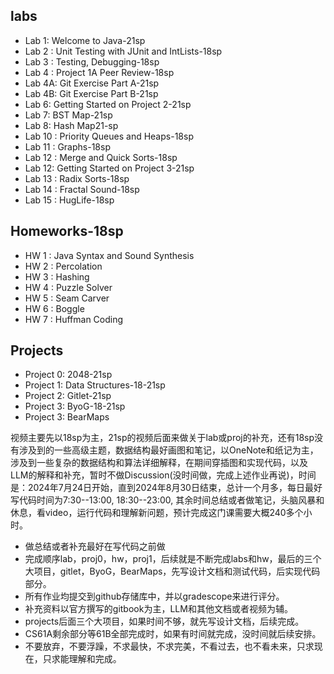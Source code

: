 ## labs
- Lab 1: Welcome to Java-21sp
- Lab 2 : Unit Testing with JUnit and IntLists-18sp
- Lab 3 : Testing, Debugging-18sp
- Lab 4 : Project 1A Peer Review-18sp
- Lab 4A: Git Exercise Part A-21sp
- Lab 4B: Git Exercise Part B-21sp
- Lab 6: Getting Started on Project 2-21sp
- Lab 7: BST Map-21sp
- Lab 8: Hash Map21-sp
- Lab 10 : Priority Queues and Heaps-18sp
- Lab 11 : Graphs-18sp
- Lab 12 : Merge and Quick Sorts-18sp
- Lab 12: Getting Started on Project 3-21sp
- Lab 13 : Radix Sorts-18sp
- Lab 14 : Fractal Sound-18sp
- Lab 15 : HugLife-18sp
## Homeworks-18sp
- HW 1 : Java Syntax and Sound Synthesis
- HW 2 : Percolation
- HW 3 : Hashing
- HW 4 : Puzzle Solver
- HW 5 : Seam Carver
- HW 6 : Boggle
- HW 7 : Huffman Coding
## Projects
- Project 0: 2048-21sp
- Project 1: Data Structures-18-21sp
- Project 2: Gitlet-21sp
- Project 3: ByoG-18-21sp
- Project 3: BearMaps

视频主要先以18sp为主，21sp的视频后面来做关于lab或proj的补充，还有18sp没有涉及到的一些高级主题，数据结构最好画图和笔记，以OneNote和纸记为主，涉及到一些复杂的数据结构和算法详细解释，在期间穿插图和实现代码，以及LLM的解释和补充，暂时不做Discussion(没时间做，完成上述作业再说)，时间是：2024年7月24日开始，直到2024年8月30日结束，总计一个月多，每日最好写代码时间为7:30--13:00, 18:30--23:00, 其余时间总结或者做笔记，头脑风暴和休息，看video，运行代码和理解新问题，预计完成这门课需要大概240多个小时。
- 做总结或者补充最好在写代码之前做
- 完成顺序lab，proj0，hw，proj1，后续就是不断完成labs和hw，最后的三个大项目，gitlet，ByoG，BearMaps，先写设计文档和测试代码，后实现代码部分。
- 所有作业均提交到github存储库中，并以gradescope来进行评分。
- 补充资料以官方撰写的gitbook为主，LLM和其他文档或者视频为辅。
- projects后面三个大项目，如果时间不够，就先写设计文档，后续完成。
- CS61A剩余部分等61B全部完成时，如果有时间就完成，没时间就后续安排。
- 不要放弃，不要浮躁，不求最快，不求完美，不看过去，也不看未来，只求现在，只求能理解和完成。